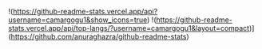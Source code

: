 !(https://github-readme-stats.vercel.app/api?username=camargogu1&show_icons=true)
!(https://github-readme-stats.vercel.app/api/top-langs/?username=camargogu1&layout=compact)](https://github.com/anuraghazra/github-readme-stats)
